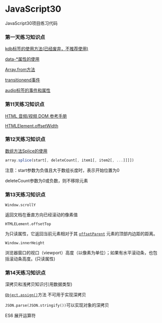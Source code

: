 # JavaScript30
JavaScript30项目练习代码

### 第一天练习知识点

[kdb标签的使用方法(已经废弃，不推荐使用)](https://www.runoob.com/tags/tag-kbd.html)

[data-*属性的使用](https://www.runoob.com/tags/att-global-data.html)

[Array.from方法](https://developer.mozilla.org/zh-CN/docs/Web/JavaScript/Reference/Global_Objects/Array/from)

[transitionend事件](https://developer.mozilla.org/zh-CN/docs/Web/API/HTMLElement/transitionend_event)

[audio标签的事件和属性](https://developer.mozilla.org/zh-CN/docs/Web/HTML/Element/audio)



### 第11天练习知识点

[HTML 音频/视频 DOM 参考手册](https://www.runoob.com/tags/ref-av-dom.html)

[HTMLElement.offsetWidth](https://developer.mozilla.org/zh-CN/docs/Web/API/HTMLElement/offsetWidth)



### 第12天练习知识点

[数组方法Splice的使用](https://developer.mozilla.org/zh-CN/docs/Web/JavaScript/Reference/Global_Objects/Array/splice)

```javascript
array.splice(start[, deleteCount[, item1[, item2[, ...]]]])
```

注意：start参数为负值且大于数组长度时，表示开始位置为0

deleteCount参数为0或负数，则不移除元素



### 第13天练习知识点

`Window.scrollY`

返回文档在垂直方向已经滚动的像素值

`HTMLELement.offsetTop`

为只读属性，它返回当前元素相对于其 [`offsetParent`](https://developer.mozilla.org/zh-CN/docs/Web/API/HTMLElement/offsetParent) 元素的顶部内边距的距离。

`Window.innerHeight`

浏览器窗口的视口（viewport）高度（以像素为单位）；如果有水平滚动条，也包括滚动条高度。(只读属性)



### 第14天练习知识点

深拷贝和浅拷贝知识(引用数据类型)

[`Object.assign()`](https://developer.mozilla.org/zh-CN/docs/Web/JavaScript/Reference/Global_Objects/Object/assign)方法 不可用于实现深拷贝

`JSON.parse(JSON.stringify())`可以实现对象的深拷贝

ES6 展开运算符

